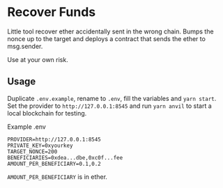 # Recover Funds

Little tool recover ether accidentally sent in the wrong chain. Bumps the nonce up to the target and deploys a contract that sends the ether to msg.sender.

Use at your own risk.

## Usage

Duplicate `.env.example`, rename to `.env`, fill the variables and `yarn start`. Set the provider to `http://127.0.0.1:8545` and run `yarn anvil` to start a local blockchain for testing.

Example .env

```
PROVIDER=http://127.0.0.1:8545
PRIVATE_KEY=0xyourkey
TARGET_NONCE=200
BENEFICIARIES=0xdea...dbe,0xc0f...fee
AMOUNT_PER_BENEFICIARY=0.1,0.2
```

`AMOUNT_PER_BENEFICIARY` is in ether.
